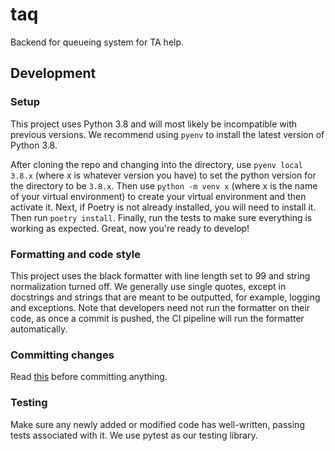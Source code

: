 # taq

Backend for queueing system for TA help.

## Development

### Setup
This project uses Python 3.8 and will most likely be incompatible with previous versions. We recommend using `pyenv` to install the latest version of Python 3.8.

After cloning the repo and changing into the directory, use `pyenv local 3.8.x` (where x is whatever version you have) to set the python version for the directory to be `3.8.x`. Then use `python -m venv x` (where x is the name of your virtual environment) to create your virtual environment and then activate it. Next, if Poetry is not already installed, you will need to install it. Then run `poetry install`. Finally, run the tests to make sure everything is working as expected. Great, now you're ready to develop!

### Formatting and code style
This project uses the black formatter with line length set to 99 and string normalization turned off. We generally use single quotes, except in docstrings and strings that are meant to be outputted, for example, logging and exceptions. Note that developers need not run the formatter on their code, as once a commit is pushed, the CI pipeline will run the formatter automatically.

### Committing changes
Read [this](https://chris.beams.io/posts/git-commit/) before committing anything.

### Testing
Make sure any newly added or modified code has well-written, passing tests associated with it. We use pytest as our testing library.
